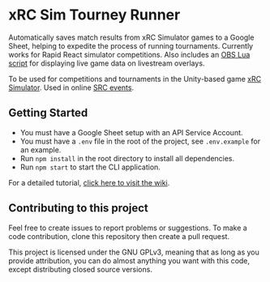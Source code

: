 # xRC Sim Tourney Runner

Automatically saves match results from xRC Simulator games to a Google Sheet, helping to expedite the process of running tournaments. Currently works for Rapid React simulator competitions. Also includes an [OBS Lua script](https://github.com/NicholasBottone/xRCSim-Tourney-Runner/blob/main/SimSync.lua) for displaying live game data on livestream overlays.

To be used for competitions and tournaments in the Unity-based game [xRC Simulator](http://xrcsimulator.org/). Used in online [SRC events](https://secondrobotics.org).

## Getting Started

- You must have a Google Sheet setup with an API Service Account.
- You must have a `.env` file in the root of the project, see `.env.example` for an example.
- Run `npm install` in the root directory to install all dependencies.
- Run `npm start` to start the CLI application.

For a detailed tutorial, [click here to visit the wiki](https://github.com/NicholasBottone/xRCSim-Tourney-Runner/wiki).

## Contributing to this project

Feel free to create issues to report problems or suggestions. To make a code contribution, clone this repository then create a pull request.

This project is licensed under the GNU GPLv3, meaning that as long as you provide attribution, you can do almost anything you want with this code, except distributing closed source versions.
